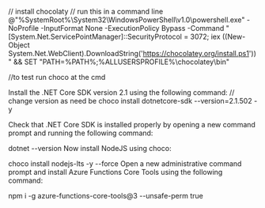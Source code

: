 // install chocolaty
// run this in a command line
@"%SystemRoot%\System32\WindowsPowerShell\v1.0\powershell.exe" -NoProfile -InputFormat None -ExecutionPolicy Bypass -Command "[System.Net.ServicePointManager]::SecurityProtocol = 3072; iex ((New-Object System.Net.WebClient).DownloadString('https://chocolatey.org/install.ps1'))" && SET "PATH=%PATH%;%ALLUSERSPROFILE%\chocolatey\bin"

//to test run choco at the cmd

Install the .NET Core SDK version 2.1 using the following command:
// change version as need be
choco install dotnetcore-sdk --version=2.1.502 -y

Check that .NET Core SDK is installed properly by opening a new command prompt and running the following command:

dotnet --version
Now install NodeJS using choco:

choco install nodejs-lts -y --force
Open a new administrative command prompt and install Azure Functions Core Tools using the following command:

npm i -g azure-functions-core-tools@3 --unsafe-perm true

